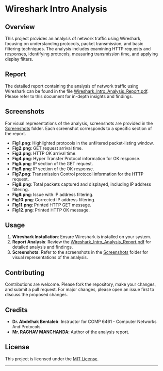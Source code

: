 # Wireshark Intro Analysis

## Overview
This project provides an analysis of network traffic using Wireshark, focusing on understanding protocols, packet transmission, and basic filtering techniques. The analysis includes examining HTTP requests and responses, identifying protocols, measuring transmission time, and applying display filters.

## Report
The detailed report containing the analysis of network traffic using Wireshark can be found in the file [Wireshark_Intro_Analysis_Report.pdf](Wireshark_Intro_Analysis_Report.pdf). Please refer to this document for in-depth insights and findings.

## Screenshots
For visual representations of the analysis, screenshots are provided in the [Screenshots](Screenshots) folder. Each screenshot corresponds to a specific section of the report.

- **Fig1.png**: Highlighted protocols in the unfiltered packet-listing window.
- **Fig2.png**: GET request arrival time.
- **Fig3.png**: HTTP OK arrival time.
- **Fig4.png**: Hyper Transfer Protocol information for OK response.
- **Fig5.png**: IP section of the GET request.
- **Fig6.png**: IP section of the OK response.
- **Fig7.png**: Transmission Control protocol information for the HTTP request.
- **Fig8.png**: Total packets captured and displayed, including IP address filtering.
- **Fig9.png**: Issue with IP address filtering.
- **Fig10.png**: Corrected IP address filtering.
- **Fig11.png**: Printed HTTP GET message.
- **Fig12.png**: Printed HTTP OK message.

## Usage
1. **Wireshark Installation**: Ensure Wireshark is installed on your system.
2. **Report Analysis**: Review the [Wireshark_Intro_Analysis_Report.pdf](Wireshark_Intro_Analysis_Report.pdf) for detailed analysis and findings.
3. **Screenshots**: Refer to the screenshots in the [Screenshots](Screenshots) folder for visual representations of the analysis.

## Contributing
Contributions are welcome. Please fork the repository, make your changes, and submit a pull request. For major changes, please open an issue first to discuss the proposed changes.

## Credits
- **Dr. Abdelhak Bentaleb**: Instructor for COMP 6461 - Computer Networks And Protocols.
- **Mr. RAGHAV MANCHANDA**: Author of the analysis report.

## License
This project is licensed under the [MIT License](LICENSE).

---
